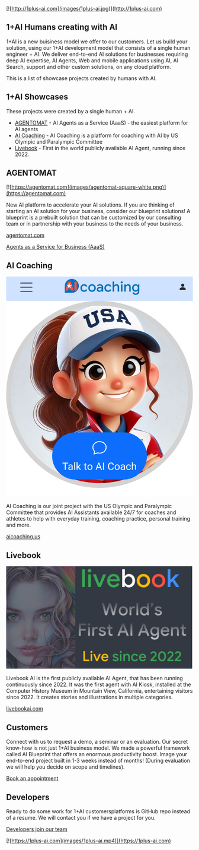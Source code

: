 [![http://1plus-ai.com](images/1plus-ai.jpg)](http://1plus-ai.com)

## 1+AI Humans creating with AI 

1+AI is a new buisiness model we offer to our customers. Let us build your solution, using our 1+AI development model that consists of a single human engineer + AI. We deliver end-to-end AI solutions for businesses requiring deep AI expertise, AI Agents, Web and mobile applications using AI, AI Search, support and other custom solutions, on any cloud platform.

This is a list of showcase projects created by humans with AI. 

## 1+AI Showcases

These projects were created by a single human + AI.

- [AGENTOMAT](https://agentomat.com) - AI Agents as a Service (AaaS) - the easiest platform for AI agents
- [AI Coaching](https://aicoaching.us) - AI Coaching is a platform for coaching with AI by US Olympic and Paralympic Committee 
- [Livebook](https://livebookai.com) - First in the world publicly available AI Agent, running since 2022.


## AGENTOMAT

[![https://agentomat.com](images/agentomat-square-white.png)](https://agentomat.com)

New AI platform to accelerate your AI solutions. If you are thinking of starting an AI solution for your business, consider our blueprint solutions! A blueprint is a prebuilt solution that can be customized by our consulting team or in partnership with your business to the needs of your business. 

[agentomat.com](https://agentomat.com)

[Agents as a Service for Business (AaaS)](https://agentomat.com)

## AI Coaching

[![AI Coaching](images/ai-coaching-thumbnail.jpg)](https://aicoaching.us)

AI Coaching is our joint project with the US Olympic and Paralympic Committee that provides AI Assistants available 24/7 for coaches and athletes to help with everyday training, coaching practice, personal training and more. 

[aicoaching.us](https://aicoaching.us)


## Livebook

[![Livebook](images/livebookai.jpg)](https://livebookai.com)

Livebook AI is the first publicly available AI Agent, that has been running continuously since 2022. It was the first agent with AI Kiosk, installed at the Computer History Museum in Mountain View, California, entertaining visitors since 2022. It creates stories and illustrations in multiple categories.

[livebookai.com](https://livebookai.com)

## Customers

Connect with us to request a demo, a seminar or an evaluation. Our secret know-how is not just 1+AI business model. We made a powerful framework called AI Blueprint that offers an enormous productivity boost. Image your end-to-end project built in 1-3 weeks instead of months! (During evaluation we will help you decide on scope and timelines).


[Book an appointment](https://calendar.app.google/qt2UoFTUMJMnt7ov5)

## Developers 

Ready to do some work for 1+AI customersplatforms
is GitHub repo instead of a resume. We will contact you if we have a project for you.

[Developers join our team](
https://github.com/kevinash/1plus-ai)


[![https://1plus-ai.com](images/1plus-ai.mp4)](https://1plus-ai.com)


